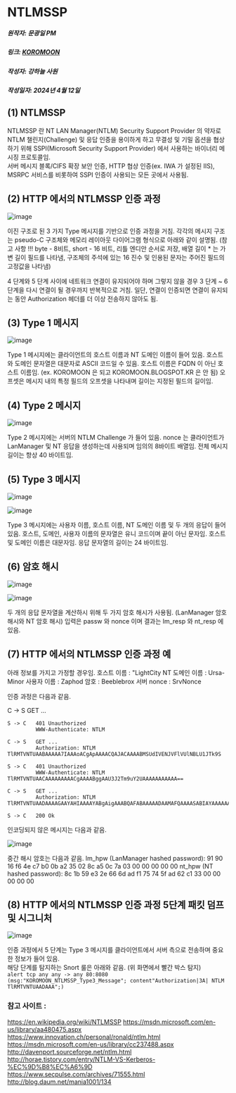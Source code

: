 # NTLMSSP
##### 원작자: 문광일 PM
##### 링크: [KOROMOON][koromoonlink]
[koromoonlink]: https://koromoon.blogspot.com/2018/05/ntlmssp.html "Go koromoon"
##### 작성자: 강하늘 사원
##### 작성일자: 2024년 4월 12일 


## (1) NTLMSSP

NTLMSSP 란 NT LAN Manager(NTLM) Security Support Provider 의 약자로 NTLM 챌린지(Challenge) 및 응답 인증을 용이하게 하고 무결성 및 기밀 옵션을 협상하기 위해 SSPI(Microsoft Security Support Provider) 에서 사용하는 바이너리 메시징 프로토콜임. </br>
서버 메시지 블록/CIFS 확장 보안 인증, HTTP 협상 인증(ex. IWA 가 설정된 IIS), MSRPC 서비스를 비롯하여 SSPI 인증이 사용되는 모든 곳에서 사용됨.

## (2) HTTP 에서의 NTLMSSP 인증 과정

![image](https://github.com/ICTIS-Cert-System-Project/ICTIS-Cert-System/assets/164521627/cab01000-c935-4b78-a992-19da8af124ae)

이진 구조로 된 3 가지 Type 메시지를 기반으로 인증 과정을 거침.
각각의 메시지 구조는 pseudo-C 구조체와 메모리 레이아웃 다이어그램 형식으로 아래와 같이 설명됨. (참고 사항 !!! byte - 8비트, short - 16 비트, 리틀 엔디안 순서로 저장, 배열 길이 * 는 가변 길이 필드를 나타냄, 구조체의 주석에 있는 16 진수 및 인용된 문자는 주어진 필드의 고정값을 나타냄)

4 단계와 5 단계 사이에 네트워크 연결이 유지되어야 하며 그렇지 않을 경우 3 단계 ~ 6 단계을 다시 연결이 될 경우까지 반복적으로 거침.
일단, 연결이 인증되면 연결이 유지되는 동안 Authorization 헤더를 더 이상 전송하지 않아도 됨.

## (3) Type 1 메시지

![image](https://github.com/ICTIS-Cert-System-Project/ICTIS-Cert-System/assets/164521627/a4d661c8-fadb-4a80-9d48-69c91b86e633)

Type 1 메시지에는 클라이언트의 호스트 이름과 NT 도메인 이름이 들어 있음.
호스트와 도메인 문자열은 대문자로 ASCII 코드일 수 있음.
호스트 이름은 FQDN 이 아닌 호스트 이름임. (ex. KOROMOON 은 되고 KOROMOON.BLOGSPOT.KR 은 안 됨)
오프셋은 메시지 내의 특정 필드의 오프셋을 나타내며 길이는 지정된 필드의 길이임.

## (4) Type 2 메시지

![image](https://github.com/ICTIS-Cert-System-Project/ICTIS-Cert-System/assets/164521627/1c09f54b-30ef-4351-88e1-8631e1492349)

Type 2 메시지에는 서버의 NTLM Challenge 가 들어 있음.
nonce 는 클라이언트가 LanManager 및 NT 응답을 생성하는데 사용되며 임의의 8바이트 배열임.
전체 메시지 길이는 항상 40 바이트임.

## (5) Type 3 메시지

![image](https://github.com/ICTIS-Cert-System-Project/ICTIS-Cert-System/assets/164521627/ebf8d8f9-8f55-4949-ad2c-68afeb053b05)

![image](https://github.com/ICTIS-Cert-System-Project/ICTIS-Cert-System/assets/164521627/dec738c1-75d8-42d4-86fa-79a587ae9e4c)

Type 3 메시지에는 사용자 이름, 호스트 이름, NT 도메인 이름 및 두 개의 응답이 들어 있음.
호스트, 도메인, 사용자 이름의 문자열은 유니 코드이며 끝이 아닌 문자임.
호스트 및 도메인 이름은 대문자임.
응답 문자열의 길이는 24 바이트임.

## (6) 암호 해시

![image](https://github.com/ICTIS-Cert-System-Project/ICTIS-Cert-System/assets/164521627/eba92159-a82b-4df3-8547-1d1eac82bffa)

![image](https://github.com/ICTIS-Cert-System-Project/ICTIS-Cert-System/assets/164521627/290521d1-2e8c-4cb4-ad8d-c5c95b5dc3d8)

두 개의 응답 문자열을 계산하시 위해 두 가지 암호 해시가 사용됨.
(LanManager 암호 해시와 NT 암호 해시)
입력은 passw 와 nonce 이며 결과는 lm_resp 와 nt_resp 에 있음.

## (7) HTTP 에서의 NTLMSSP 인증 과정 예

아래 정보를 가지고 가정할 경우임.
호스트 이름 : "LightCity
NT 도메인 이름 : Ursa-Minor
사용자 이름 : Zaphod
암호 : Beeblebrox
서버 nonce : SrvNonce

인증 과정은 다음과 같음.

 C -> S   GET ...
    
    S -> C   401 Unauthorized
             WWW-Authenticate: NTLM
    
    C -> S   GET ...
             Authorization: NTLM TlRMTVNTUAABAAAAA7IAAAoACgApAAAACQAJACAAAABMSUdIVENJVFlVUlNBLU1JTk9S
    
    S -> C   401 Unauthorized
             WWW-Authenticate: NTLM TlRMTVNTUAACAAAAAAAAACgAAAABggAAU3J2Tm9uY2UAAAAAAAAAAA==
    
    C -> S   GET ...
             Authorization: NTLM TlRMTVNTUAADAAAAGAAYAHIAAAAYABgAigAAABQAFABAAAAADAAMAFQAAAASABIAYAAAAAAAAACiAAAAAYIAAFUAUgBTAEEALQBNAEkATgBPAFIAWgBhAHAAaABvAGQATABJAEcASABUAEMASQBUAFkArYfKbe/jRoW5xDxHeoxC1gBmfWiS5+iX4OAN4xBKG/IFPwfH3agtPEia6YnhsADT
    
    S -> C   200 Ok

인코딩되지 않은 메시지는 다음과 같음.

![image](https://github.com/ICTIS-Cert-System-Project/ICTIS-Cert-System/assets/164521627/ecd21668-6e45-4bd7-96cf-186d1e20336c)

중간 해시 암호는 다음과 같음.
lm_hpw (LanManager hashed password):
91 90 16 f6 4e c7 b0 0b a2 35 02 8c a5 0c 7a 03 00 00 00 00 00
nt_hpw (NT hashed password):
8c 1b 59 e3 2e 66 6d ad f1 75 74 5f ad 62 c1 33 00 00 00 00 00


## (8) HTTP 에서의 NTLMSSP 인증 과정 5단계 패킷 덤프 및 시그니처

![image](https://github.com/ICTIS-Cert-System-Project/ICTIS-Cert-System/assets/164521627/a036bada-0a5c-4533-be0c-d54c54f4c963)

인증 과정에서 5 단계는 Type 3 메시지를 클라이언트에서 서버 측으로 전송하며 중요한 정보가 들어 있음. </br>
해당 단계를 탐지하는 Snort 룰은 아래와 같음. (위 화면에서 빨간 박스 탐지) </br>
`alert tcp any any -> any 80:8080 (msg:"KOROMOON_NTLMSSP_Type3_Message"; content"Authorization|3A| NTLM TlRMTVNTUAADAAA";)`



### 참고 사이트 : </br>
https://en.wikipedia.org/wiki/NTLMSSP
https://msdn.microsoft.com/en-us/library/aa480475.aspx
https://www.innovation.ch/personal/ronald/ntlm.html
https://msdn.microsoft.com/en-us/library/cc237488.aspx
http://davenport.sourceforge.net/ntlm.html
http://horae.tistory.com/entry/NTLM-VS-Kerberos-%EC%9D%B8%EC%A6%9D
https://www.secpulse.com/archives/71555.html
http://blog.daum.net/mania1001/134
